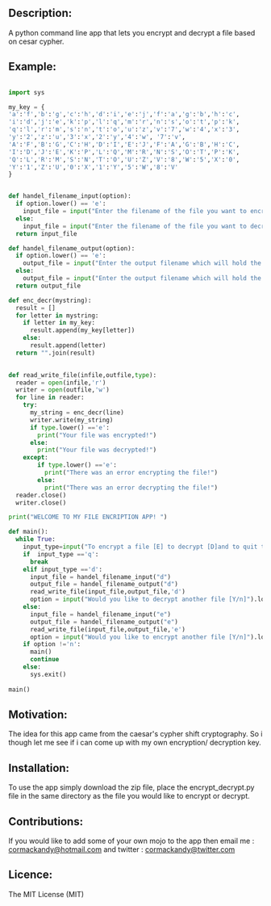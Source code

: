 ## Description:
   A python command line app that lets you encrypt and decrypt a file based on cesar cypher.
   

## Example:

```python

import sys

my_key = {
'a':'f','b':'g','c':'h','d':'i','e':'j','f':'a','g':'b','h':'c',
'i':'d','j':'e','k':'p','l':'q','m':'r','n':'s','o':'t','p':'k',
'q':'l','r':'m','s':'n','t':'o','u':'z','v':'7','w':'4','x':'3',	
'y':'2','z':'u','3':'x','2':'y','4':'w', '7':'v', 
'A':'F','B':'G','C':'H','D':'I','E':'J','F':'A','G':'B','H':'C',
'I':'D','J':'E','K':'P','L':'Q','M':'R','N':'S','O':'T','P':'K',
'Q':'L','R':'M','S':'N','T':'O','U':'Z','V':'8','W':'5','X':'0',	
'Y':'1','Z':'U','0':'X','1':'Y','5':'W','8':'V'  
}


def handel_filename_input(option):
  if option.lower() == 'e':
    input_file = input("Enter the filename of the file you want to encrypt!  ")
  else:
    input_file = input("Enter the filename of the file you want to decrypt!  ")
  return input_file

def handel_filename_output(option):  
  if option.lower() == 'e':
    output_file = input("Enter the output filename which will hold the encrypted data! ")
  else:
    output_file = input("Enter the output filename which will hold the decrypted data! ")
  return output_file

def enc_decr(mystring):
  result = []
  for letter in mystring:
    if letter in my_key:
      result.append(my_key[letter])
    else:
      result.append(letter)
  return "".join(result)    
      

def read_write_file(infile,outfile,type):
  reader = open(infile,'r')
  writer = open(outfile,'w')
  for line in reader:
    try:
      my_string = enc_decr(line)
      writer.write(my_string)
      if type.lower() =='e':
        print("Your file was encrypted!")
      else:
        print("Your file was decrypted!")
    except:
        if type.lower() =='e':
          print("There was an error encrypting the file!")
        else:
          print("There was an error decrypting the file!")
  reader.close()
  writer.close()

print("WELCOME TO MY FILE ENCRIPTION APP! ")

def main():
  while True:
    input_type=input("To encrypt a file [E] to decrypt [D]and to quit the app [Q]").lower()
    if  input_type =='q':
      break
    elif input_type =='d':
      input_file = handel_filename_input("d")
      output_file = handel_filename_output("d")
      read_write_file(input_file,output_file,'d')
      option = input("Would you like to decrypt another file [Y/n]").lower()
    else:
      input_file = handel_filename_input("e")
      output_file = handel_filename_output("e")
      read_write_file(input_file,output_file,'e')
      option = input("Would you like to encrypt another file [Y/n]").lower()
    if option !='n':
      main()
      continue
    else:
      sys.exit()
        
main()   

```

## Motivation:
  The idea for this app came from the caesar's cypher shift cryptography. So i though let me see if i can come up with my own encryption/ decryption key.
  
## Installation:
  To use the app simply download the zip file, place the encrypt_decrypt.py file in the same directory as the file you would like to encrypt or decrypt.
  
## Contributions:
  If you would like to add some of your own mojo to the app then email me : cormackandy@hotmail.com and  twitter : cormackandy@twitter.com
  
## Licence:
The MIT License (MIT)
